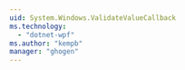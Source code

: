 ```yaml
---
uid: System.Windows.ValidateValueCallback
ms.technology: 
  - "dotnet-wpf"
ms.author: "kempb"
manager: "ghogen"
---
```

